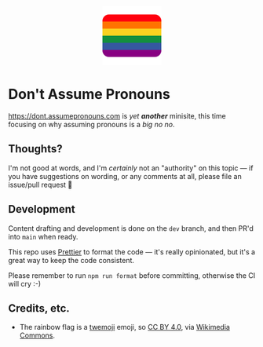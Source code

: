 <p align="center">
  <img width="120px" src="public/img/Twemoji_lgbt_flag.png">
</p>

# Don't Assume Pronouns
https://dont.assumepronouns.com is *yet* ***another*** minisite, this time focusing on why assuming pronouns is a *big no no*.

## Thoughts?
I'm not good at words, and I'm *certainly* not an "authority" on this topic — if you have suggestions on wording, or any comments at all, please file an issue/pull request 💜

## Development
Content drafting and development is done on the `dev` branch, and then PR'd into `main` when ready.

This repo uses [Prettier](https://prettier.io/) to format the code — it's really opinionated, but it's a great way to keep the code consistent.

Please remember to run `npm run format` before committing, otherwise the CI will cry :-)

## Credits, etc.
 - The rainbow flag is a [twemoji](https://github.com/twitter/twemoji) emoji, so [CC BY 4.0](https://creativecommons.org/licenses/by/4.0), via [Wikimedia Commons](https://commons.wikimedia.org/wiki/File:Twemoji13_1f3f3-fe0f-200d-1f308.svg).